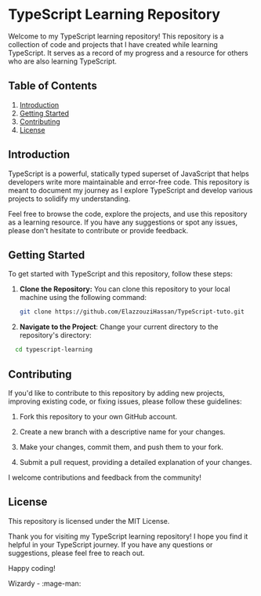 # TypeScript Learning Repository

Welcome to my TypeScript learning repository! This repository is a collection of code and projects that I have created while learning TypeScript. It serves as a record of my progress and a resource for others who are also learning TypeScript.

## Table of Contents

1. [Introduction](#introduction)
2. [Getting Started](#getting-started)
3. [Contributing](#contributing)
4. [License](#license)

## Introduction

TypeScript is a powerful, statically typed superset of JavaScript that helps developers write more maintainable and error-free code. This repository is meant to document my journey as I explore TypeScript and develop various projects to solidify my understanding.

Feel free to browse the code, explore the projects, and use this repository as a learning resource. If you have any suggestions or spot any issues, please don't hesitate to contribute or provide feedback.

## Getting Started

To get started with TypeScript and this repository, follow these steps:

1. **Clone the Repository:** You can clone this repository to your local machine using the following command:

   ```bash
   git clone https://github.com/ElazzouziHassan/TypeScript-tuto.git

2. **Navigate to the Project**: Change your current directory to the repository's directory:

```bash
  cd typescript-learning
```

## Contributing

If you'd like to contribute to this repository by adding new projects, improving existing code, or fixing issues, please follow these guidelines:

1. Fork this repository to your own GitHub account.

2. Create a new branch with a descriptive name for your changes.

3. Make your changes, commit them, and push them to your fork.

4. Submit a pull request, providing a detailed explanation of your changes.

I welcome contributions and feedback from the community!

## License
This repository is licensed under the MIT License.

Thank you for visiting my TypeScript learning repository! I hope you find it helpful in your TypeScript journey. If you have any questions or suggestions, please feel free to reach out.

Happy coding!

Wizardy - :mage-man:



